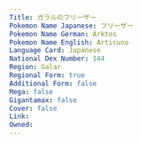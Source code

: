 ```yaml
---
﻿Title: ガラルのフリーザー
Pokemon Name Japanese: フリーザー
Pokemon Name German: Arktos
Pokemon Name English: Articuno
Language Card: Japanese
National Dex Number: 144
Region: Galar
Regional Form: true
Additional Form: false
Mega: false
Gigantamax: false
Cover: false
Link: 
Owned: 
---
```

